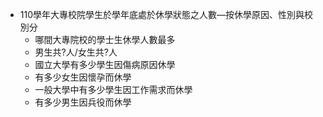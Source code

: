 * 110學年大專校院學生於學年底處於休學狀態之人數—按休學原因、性別與校別分
  * 哪間大專院校的學士生休學人數最多
  * 男生共?人/女生共?人
  * 國立大學有多少學生因傷病原因休學
  * 有多少女生因懷孕而休學
  * 一般大學中有多少學生因工作需求而休學
  * 有多少男生因兵役而休學
